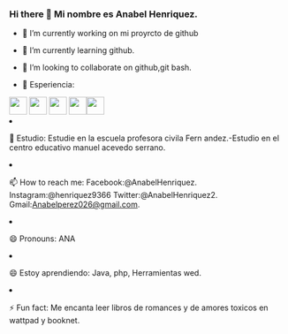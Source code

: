 ### Hi there 👋  Mi nombre  es Anabel  Henriquez.



- 🔭 I’m currently working on  mi proyrcto de github
- 🌱 I’m currently learning  github.

- 👯 I’m looking to collaborate on  github,git bash.

- 🤔 Esperiencia:

<img height="32" width="32" src="https://img.icons8.com/color/2x/javascript.png" />                
<img height="32" width="32" src="https://img.icons8.com/color/2x/nodejs.png" />
<img height="32" width="32" src="https://img.icons8.com/color/2x/css.png" />
<img height="32" width="32" src="https://img.icons8.com/color/2x/visual-studio-code-2019.png" /
><img height="32" width="32" src="https://img.icons8.com/color/2x/html.png" 

- 💬 Estudio: 
Estudie en la escuela profesora civila Fern
andez.-Estudio en el centro  educativo manuel acevedo serrano.
- 📫 How to reach me: 
Facebook:@AnabelHenriquez.
Instagram:@henriquez9366
Twitter:@AnabelHenriquez2.
Gmail:Anabelperez026@gmail.com.

- 😄 Pronouns: 
ANA

- 😄 Estoy aprendiendo:
Java, php, Herramientas wed.
- ⚡ Fun fact:
Me encanta leer libros de romances y de amores toxicos en wattpad y booknet.
<!--
**Anabelhenriquez1/Anabelhenriquez1** is a ✨ _special_ ✨ repository because its `README.md` (this file) appears on your GitHub profile.
-->
